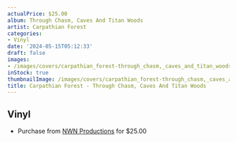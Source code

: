 ```yaml
---
actualPrice: $25.00
album: Through Chasm, Caves And Titan Woods
artist: Carpathian Forest
categories:
- Vinyl
date: '2024-05-15T05:12:33'
draft: false
images:
- /images/covers/carpathian_forest-through_chasm,_caves_and_titan_woods.jpg
inStock: true
thumbnailImage: /images/covers/carpathian_forest-through_chasm,_caves_and_titan_woods-thumb.jpg
title: Carpathian Forest - Through Chasm, Caves And Titan Woods
---
```


## Vinyl
* Purchase from [NWN Productions](http://shop.nwnprod.com/index.php?route=product/product&path=75&product_id=49910&sort=pd.name&order=ASC) for $25.00
